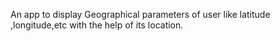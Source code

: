 An app to display Geographical parameters of user like latitude ,longitude,etc with the help of its location.

